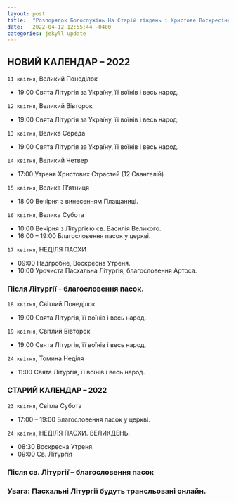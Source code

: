 ```yaml
---
layout: post
title:  "Розпорядок Богослужінь На Старій тіждень і Христове Воскресіння"
date:   2022-04-12 12:55:44 -0400
categories: jekyll update
---
```


## НОВИЙ  КАЛЕНДАР – 2022

`11 квітня`, Великий Понеділок 		
* 19:00  Свята Літургія за Україну, її воїнів і весь народ.

`12 квітня`, Великий Вівторок 		
* 19:00  Свята Літургія за Україну, її воїнів і весь народ.

`13 квітня`, Велика Середа 
* 19:00  Свята Літургія за Україну, її воїнів і весь народ.

`14 квітня`, Великий Четвер  		
* 17:00  Утреня Христових Страстей (12 Євангелій)

`15 квітня`, Велика П’ятниця
* 18:00  Вечірня з винесенням Плащаниці.

`16 квітня`, Велика Субота
* 10:00  Вечірня з Літургією св. Василія Великого.
* 16:00 – 19:00   Благословення пасок у церкві.

`17 квітня`, НЕДІЛЯ ПАСХИ
* 09:00  Надгробне,  Воскресна Утреня.
* 10:00  Урочиста Пасхальна Літургія, благословення  Артоса.

### Після Літургії - благословення пасок.

`18 квітня`, Світлий Понеділок
* 19:00  Свята  Літургія, її воїнів і весь народ.

`19 квітня`, Світлий Вівторок   		
* 19:00  Свята  Літургія, її воїнів і весь народ.

`24 квітня`, Томина Неділя
* 11:00  Свята Літургія, її воїнів і весь народ.


### СТАРИЙ  КАЛЕНДАР – 2022

`23 квітня`, Світла Субота
* 17:00 – 19:00   Благословення пасок у церкві.

`24 квітня`, НЕДІЛЯ ПАСХИ. ВЕЛИКДЕНЬ.
* 08:30  Воскресна Утреня.
* 09:00  Св. Літургія

### Після св. Літургії – благословення пасок

### Увага: Пасхальні Літургії будуть трансльовані онлайн.

